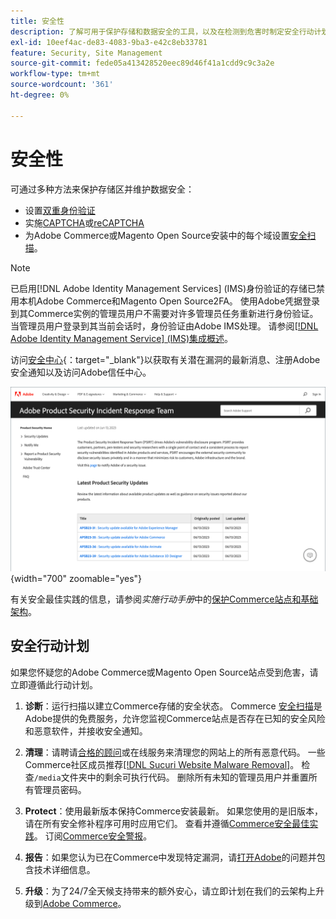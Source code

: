 ```yaml
---
title: 安全性
description: 了解可用于保护存储和数据安全的工具，以及在检测到危害时制定安全行动计划的准则。
exl-id: 10eef4ac-de83-4083-9ba3-e42c8eb33781
feature: Security, Site Management
source-git-commit: fede05a413428520eec89d46f41a1cdd9c9c3a2e
workflow-type: tm+mt
source-wordcount: '361'
ht-degree: 0%

---
```


# 安全性

可通过多种方法来保护存储区并维护数据安全：

- 设置[双重身份验证](security-two-factor-authentication.md)
- 实施[CAPTCHA](security-captcha.md)或[reCAPTCHA](security-google-recaptcha.md)
- 为Adobe Commerce或Magento Open Source安装中的每个域设置[安全扫描](security-scan.md)。

>[!NOTE]
>
>已启用[!DNL Adobe Identity Management Services] (IMS)身份验证的存储已禁用本机Adobe Commerce和Magento Open Source2FA。 使用Adobe凭据登录到其Commerce实例的管理员用户不需要对许多管理员任务重新进行身份验证。 当管理员用户登录到其当前会话时，身份验证由Adobe IMS处理。 请参阅[[!DNL Adobe Identity Management Service] (IMS)集成概述](../getting-started/adobe-ims-integration-overview.md)。

访问[安全中心](https://helpx.adobe.com/cn/security.html){：target=&quot;_blank&quot;}以获取有关潜在漏洞的最新消息、注册Adobe安全通知以及访问Adobe信任中心。

![安全中心](./assets/product-security-home.png){width="700" zoomable="yes"}

有关安全最佳实践的信息，请参阅&#x200B;_实施行动手册_&#x200B;中的[保护Commerce站点和基础架构](https://experienceleague.adobe.com/docs/commerce-operations/implementation-playbook/best-practices/launch/security-best-practices.html?lang=zh-Hans)。

## 安全行动计划

如果您怀疑您的Adobe Commerce或Magento Open Source站点受到危害，请立即遵循此行动计划。

1. **诊断**：运行扫描以建立Commerce存储的安全状态。 Commerce [安全扫描](security-scan.md)是Adobe提供的免费服务，允许您监视Commerce站点是否存在已知的安全风险和恶意软件，并接收安全通知。

1. **清理**：请聘请[合格的顾问](https://solutionpartners.adobe.com/s/directory/?partner_type=1)或在线服务来清理您的网站上的所有恶意代码。 一些Commerce社区成员推荐[[!DNL Sucuri Website Malware Removal]](https://sucuri.net/website-antivirus/malware-removal)。 检查`/media`文件夹中的剩余可执行代码。 删除所有未知的管理员用户并重置所有管理员密码。

1. **Protect**：使用最新版本保持Commerce安装最新。 如果您使用的是旧版本，请在所有安全修补程序可用时应用它们。 查看并遵循[Commerce安全最佳实践](https://www.adobe.com/content/dam/cc/en/trust-center/ungated/whitepapers/experience-cloud/adobe-commerce-best-practices-guide.pdf)。 订阅[Commerce安全警报](https://www.adobe.com/subscription/adbeSecurityNotifications.html)。

1. **报告**：如果您认为已在Commerce中发现特定漏洞，请[打开Adobe](https://hackerone.com/adobe?type=team)的问题并包含技术详细信息。

1. **升级**：为了24/7全天候支持带来的额外安心，请立即计划在我们的云架构上升级到[Adobe Commerce](https://business.adobe.com/products/magento/cloud-delivery.html)。
